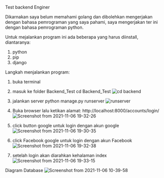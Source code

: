 Test backend Enginer

Dikarnakan saya belum memahami golang dan dibolehkan mengerjakan dengan bahasa pemrograman yang saya pahami, saya mengerjakan ter ini dengan bahasa pemrograman python.

Untuk mejalankan program ini ada beberapa yang harus diinstall, diantaranya:
  1. python
  2. pip
  3. django

Langkah menjalankan program:
  1. buka terminal
  2. masuk ke folder Backend_Test
     cd Backend_Test
     ![cd backend](https://user-images.githubusercontent.com/29254002/140610357-94c36f81-a3e3-4be7-9122-6dbc77720465.png)
     
  3. jalankan server 
     python manage.py runserver
     ![runserver](https://user-images.githubusercontent.com/29254002/140610378-8592a5e5-df6f-42f7-a23b-176904aea045.png)
     
  4. Buka browser lalu ketikan alamat:
     http://localhost:8000/accounts/login/
     ![Screenshot from 2021-11-06 19-32-26](https://user-images.githubusercontent.com/29254002/140610462-cab5044f-37c1-4f00-bab8-cb743640187b.png)
     
  5. click button google untuk login dengan akun google
     ![Screenshot from 2021-11-06 19-30-35](https://user-images.githubusercontent.com/29254002/140610532-f99745e6-87da-483a-870f-5d80a695f9ca.png)
     
  6. click Facebook google untuk login dengan akun Facebook
     ![Screenshot from 2021-11-06 19-32-38](https://user-images.githubusercontent.com/29254002/140610555-08031695-e60a-43cc-a41d-eceb6faa96ea.png)
     
  7. setelah login akan diarahkan kehalaman index
     ![Screenshot from 2021-11-06 19-33-15](https://user-images.githubusercontent.com/29254002/140610645-1b3df89e-6c8c-4e47-99e8-c089becca832.png)

Diagram Database
![Screenshot from 2021-11-06 10-39-58](https://user-images.githubusercontent.com/29254002/140611070-bac7aef4-91b2-4873-822c-b2d4442fb17e.png)


